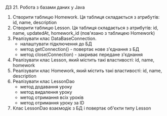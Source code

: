 ДЗ 21. Робота з базами даних у Java

1. Створити таблицю Homework. Ця таблиця складається з атрибутів: id, name, description
2. Створити таблицю Lesson. Ця таблиця складається з атрибутів: id, name, updatedAt, homework_id (пов'язано з таблицею Homework)
3. Реалізувати клас DataBaseConnection.
   - налаштувати підключення до БД
   - метод getConnection() - повертає нове з'єднання з БД
   - метод close(Connection) - закриває передане з'єднання
4. Реалізувати клас Lesson, який містить такі властивості: id, name, homework
5. Реалізувати клас Homework, який містить такі властивості: id, name, description
6. Реалізувати клас LessonDao
   - метод додавання уроку
   - метод видалення уроку
   - метод отримання всіх уроків
   - метод отримання уроку за ID
7. Клас LessonDao взаємодіє з БД і повертає об'єкти типу Lesson
